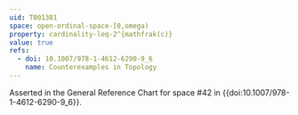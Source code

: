 ```yaml
---
uid: T001381
space: open-ordinal-space-[0,omega)
property: cardinality-leq-2^{mathfrak(c)}
value: true
refs:
  - doi: 10.1007/978-1-4612-6290-9_6
    name: Counterexamples in Topology
---
```

Asserted in the General Reference Chart for space #42 in
{{doi:10.1007/978-1-4612-6290-9_6}}.
